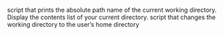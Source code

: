script that prints the absolute path name of the current working directory.
Display the contents list of your current directory.
script that changes the working directory to the user’s home directory
